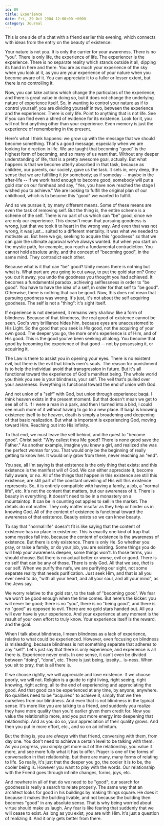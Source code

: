 ```yaml
---
id: 89
title: Experience
date: Fri, 29 Oct 2004 12:00:00 +0000
category: Journal
---
```


This is one side of a chat with a friend earlier this evening, which
connects with ideas from the entry on the beauty of existence:

Your nature is not you.  It is only the carrier for your awareness.
There is no "you".  There is only life, the experience of life.  The
experiencer is the experience.  There is no separate reality which
stands outside it all, dipping its hand in here and there.  You are as
much your experience of the sky when you look at it, as you are your
experience of your nature when you become aware of it.  You can
appreciate it to a fuller or lesser extent, but there is no controlling
it.

Now, you can take actions which change the particulars of the
experience, and there is great value in doing so, but it does not change
the underlying nature of experience itself.  So, in wanting to control
your nature as if to control yourself, you are dividing yourself in two,
between the experience and the experiencer.  There is only life.  Point
to anything that is not life.  See if you can find even a shred of
evidence for its existence.  Look for it, you will not find anything
other than your experience.  Even memory is just the experience of
remembering in the present.

Here's what I think happens: we grow up with the message that we should
become something.  That's a good message, especially when we are looking
for direction in life.  We are taught that becoming "good" is the
highest form of becoming, and so many of us want that.  Without any
deeper understanding of life, that is a pretty awesome goal, actually.
But what happens is that we become utterly absorbed in that task,
because as children, our parents, our society, gave us the task.  It
sets in, very deep, the sense that we are fulfilling it *for* somebody; as
if someday -- maybe in the after-life -- if we work hard enough to
become good, somebody will put a gold star on our forehead and say,
"Yes, you have now reached the stage I wished you to achieve."  We are
looking to fulfill the original plan of our childhood, which is to
become this "good" we wanted to fulfill.

And so we pursue it, by many different means.  Some of these means are
even the task of removing self.  But the thing is, the entire scheme is
a scheme of the self.  There is no part of us which can "be" good, since
we are only our experience.  This doesn't mean that pursuing goodness is
wrong, just that we took it to heart in the wrong way.  And even that
was not wrong, it was just... suited to a different mentality.  It was
what we needed to motivate us.  But here we go, seeking to acquire this
"goodness" so that we can gain the ultimate approval we've always
wanted.  But when you start on the mystic path, for example, you reach a
fundamental contradiction.  You cannot hold absolute unity, and the
concept of "becoming good", in the same mind.  They contradict each
other.

Because what is it that can "be" good?  Unity means there is nothing but
what is.  What part are you going to cut away, to put the gold star on?
Once you cut it away, you undo the goodness you thought you had
achieved.  It becomes a fundamental paradox, achieving selflessness in
order to "be good".  You have to have the idea of a self, in order for
that self to "be good".  Otherwise, there is nothing that can be good.
Now, this does not mean that pursuing goodness was wrong.  It's just,
it's not about the self acquiring goodness.  The self is not a "thing":
it's sight itself.

If experience is not deepened, it remains very shallow, like a form of
blindness.  Because of that blindness, the real good of existence cannot
be seen.  God's very brilliance hides him, because eyes are unaccustomed
to His Light.  So the good that you seek is *His* good, not the acquiring
of your own good.  The deeper you go, the more one's experience is of
Him, and of His good.  This is the good you've been seeking all along.
You become that good by becoming the experience of that good -- not by
possessing it, or acquiring it.

The Law is there to assist you in opening your eyes.  There is no
existent evil, but there is the evil that blinds men's souls.  The
reason for punishment is to help the individual avoid that transgression
in future.  But it's all functional toward the experience of God's
manifest being.  The whole world you think you see is your blindness,
your self.  The veil that's pulled over your awareness.  Everything is
functional toward the end of union with God.

And not union of a "self" with God, but union through experience: baqá.
I think heaven exists in the present moment.  But that doesn't mean we
get to see all of it.  If I were a man in a park, and then I turned into
a bird, I could see much more of it without having to go to a new place.
If baqá is knowing existence itself to be heaven, death is simply a
broadening and deepening of that basic realization.  But what is
important is experiencing God, moving toward Him.  Reaching out into His
infinity.

To that end, we must leave the self behind, and the quest to "become
good".  Christ said: "Why callest thou Me good?  There is none good save
the Father."  As another example, imagine you knew a girl, and realized
she was the perfect woman for you.  That would only be the beginning of
really getting to know her.  It would only grow from there, never
reaching an "end".

You see, all I'm saying is that existence is the only thing that exists:
and this existence is the manifest will of God.  We can either
appreciate it, become fully aware, or no.  All of the things that happen
in this existence are still this existence, are still part of the
constant unveiling of His will this existence represents.  So, it is
entirely compatible with having a family, a job, a "normal life", etc.
It's not the content that matters, but our awareness of it.  There is
beauty in everything.  It doesn't need to be in a monastery on a
mountaintop.  It can be in counting out apples to sell in the market.
The details do not matter.  They only matter insofar as they help or
hinder us in knowing God.  All of the content of existence is functional
toward the awareness of that existence.  Beauty exists so we can know
beauty.

To say that "normal life" doesn't fit is like saying that the content of
existence has no place in existence.  This is exactly one kind of trap
that some mystics fall into, because the content of existence is the
awareness of existence.  But there is only existence.  There is only He.
So whether you pray, or raise a family, or do your job, you are
existing.  Some things you do will help your awareness deepen, some
things won't.  In those terms, you should choose.  But there is no
actual better or worse, evil or good.  There is no self that can be any
of those.  There is only God.  All that we see, *that* is our self.  When
we purify the nafs, we are purifying our sight, not some separate
reality that needs purification.  Just seek Him, and that is all you
ever need to do, "with all your heart, and all your soul, and all your
mind", as the Jews say.

We worry relative to the gold star, to the task of "becoming good".  We
fear we won't be good enough when the time comes.  But here's the
kicker: you will never be good; there is no "you", there is no "being
good", and there is no "good" as opposed to evil.  There are no gold
stars handed out.  All you will ever have is your experience.  And your
experience at any moment is the result of your own effort to truly know.
Your experience itself is the reward, and the goal.

When I talk about blindness, I mean blindness as a lack of experience,
relative to what could be experienced.  However, even focusing on
blindness is misleading, because blindness is not something separate
that adheres to any "self".  Let's just say that there is only
experience, and experience is all there is.  Experience never ends.  In
one sense, it can't even be divided between "doing", "done", etc.  There
is just being, ipseity... is-ness.  When you sit to pray, that is all
there is.

If we choose rightly, we will appreciate and love existence.  If we
choose poorly, we will not.  Religion is a guide to right living, right
seeing, right knowing, right acting, all to the end of experiencing and
appreciating the good.  And that good can be experienced at any time, by
anyone, anywhere.  No qualities need to be "acquired" to achieve it,
simply that we free ourselves from our blindness.  And even that is not
blindness in the typical sense.  It's more like you are talking to a
friend, and suddenly you realize they have more quality than you'd
earlier given them credit for.  Now you value the relationship more, and
you put more energy into deepening that relationship.  And as you do so,
your appreciation of their quality grows.  And then you put in more
effort, etc., and so on ad infinitum.

But the thing is, you are *always* with that friend, conversing with them,
from day one.  You don't need to achieve a certain level to be talking
with them.  As you progress, you simply get more out of the
relationship, you value it more, and see more fully what it has to
offer.  Prayer is one of the forms of conversation in that relationship,
but there are many, many forms of relating to life.  So really, it's
just that the deeper you go, the cooler it is to be, the cooler being
is.  However you want to play with the words.  Our relationship with the
Friend goes through infinite changes, forms, joys, etc.

And nowhere in all of that do we need to be "good"; our search for
goodness is really a search to relate properly.  The same way that an
architect looks for good in his buildings by making things square.  He
does it because it makes the building livable, and not because the
building then becomes "good" in any absolute sense.  That is why being
worried about virtue should make us laugh.  Any fear is like fearing
that suddenly that we will cease to exist.  As long as you exist, you
are with Him.  It's just a question of realizing it.  And it only gets
better from there.


